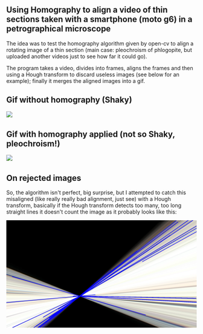 ## Using Homography to align a video of thin sections taken with a smartphone (moto g6) in a petrographical microscope

The idea was to test the homography algorithm given by open-cv to align a rotating image of a thin section (main case: pleochroism of phlogopite, but uploaded another videos just to see how far it could go).

The program takes a video, divides into frames, aligns the frames and then using a Hough transform to discard useless images (see below for an example); finally it merges the aligned images into a gif.

## Gif without homography (Shaky)

![](Gif_Sin_Homografia.gif)


## Gif with homography applied (not so Shaky, pleochroism!)

![](Gif_Con_Homografia.gif)


## On rejected images

So, the algorithm isn't  perfect, big surprise, but I attempted to catch this misaligned (like really really bad alignment, just see) with a Hough transform, basically if the Hough transform detects too many, too long straight lines it doesn't count the image as it probably looks like this:


![](ImagenRechazadaPorTransformadadeHough.jpg)



